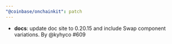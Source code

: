 ```yaml
---
"@coinbase/onchainkit": patch
---
```


- **docs**: update doc site to 0.20.15 and include Swap component variations. By @kyhyco #609
